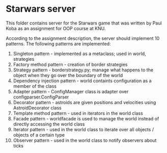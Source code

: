 # Starwars server

This folder contains server for the Starwars game that was written by Paul Koba as an assignment for OOP course at KNU.

According to the assignment description, the server should implement 10 patterns. The following patterns are implemented:

1. Singleton pattern - implemented as a metaclass; used in world, strategies
2. Factory method pattern - creation of border strategies
3. Strategy pattern - borderstrategy.py; manage what happens to the object when they go over the boundary of the world
4. Dependency injection pattern - world containts configuration as a member of the class
5. Adapter pattern - ConfigManager class is adapter over configparser.ConfigParser
6. Decorator pattern - astroids are given positions and velocities using AstroidDecorator class
7. Template method pattern - used in iterators in the world class
8. Facade pattern - worldfacade is used to manage the world instead of directly accessing the world class
9. Iterator pattern - used in the world class to iterate over all objects / objects of a certain type
10. Observer pattern - used in the world class to notify observers about ticks